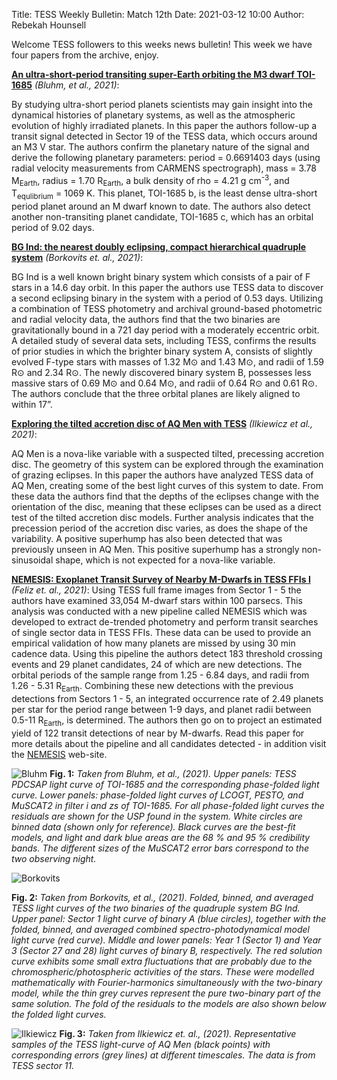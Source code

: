 Title: TESS Weekly Bulletin: Match 12th 
Date: 2021-03-12 10:00
Author: Rebekah Hounsell


Welcome TESS followers to this weeks news bulletin! This week we have four papers from the archive, enjoy.

**[An ultra-short-period transiting super-Earth orbiting the M3 dwarf TOI-1685](https://arxiv.org/abs/2103.01016)** *(Bluhm, et al., 2021)*:

By studying ultra-short period planets scientists may gain insight into the dynamical histories of planetary systems, as well as the atmospheric evolution of highly irradiated planets. In this paper the authors follow-up a transit signal detected in Sector 19 of the TESS data, which occurs around an M3 V star. The authors confirm the planetary nature of the signal and derive the following planetary parameters: period = 0.6691403 days (using radial velocity measurements from CARMENS spectrograph), mass = 3.78 M<sub>Earth</sub>, radius = 1.70 R<sub>Earth</sub>, a bulk density of rho = 4.21 g cm<sup>-3</sup>, and T<sub>equlibrium</sub> = 1069 K. This planet, TOI-1685 b, is the least dense ultra-short period planet around an M dwarf known to date. The authors also detect another non-transiting planet candidate, TOI-1685 c, which has an orbital period of 9.02 days. 

**[BG Ind: the nearest doubly eclipsing, compact hierarchical quadruple system](https://arxiv.org/abs/2103.00925)** *(Borkovits et. al., 2021)*:

BG Ind is a well known bright binary system which consists of a pair of F stars in a 14.6 day orbit. In this paper the authors use TESS data to discover a second eclipsing binary in the system with a period of 0.53 days. Utilizing a combination of TESS photometry and archival ground-based photometric and radial velocity data, the authors find that the two binaries are gravitationally bound in a 721 day period with a moderately eccentric orbit. A detailed study of several data sets, including TESS, confirms the results of prior studies in which the brighter binary system A, consists of slightly evolved F-type stars with masses of 1.32 M⊙ and 1.43 M⊙, and radii of 1.59 R⊙ and 2.34 R⊙. The newly discovered binary system B, possesses less massive stars of 0.69 M⊙ and 0.64 M⊙, and radii of 0.64 R⊙ and 0.61 R⊙. The authors conclude that the three orbital planes are likely aligned to within 17”.


**[Exploring the tilted accretion disc of AQ Men with TESS](https://arxiv.org/abs/2103.03041)** *(Ilkiewicz et al., 2021)*:

AQ Men is a nova-like variable with a suspected tilted, precessing accretion disc. The geometry of this system can be explored through the examination of grazing eclipses. In this paper the authors have analyzed TESS data of AQ Men, creating some of the best light curves of this system to date. From these data the authors find that the depths of the eclipses change with the orientation of the disc, meaning that these eclipses can be used as a direct test of the tilted accretion disc models. Further analysis indicates that the precession period of the accretion disc varies, as does the shape of the variability. A positive superhump has also been detected that was previously unseen in AQ Men. This positive superhump has a strongly non-sinusoidal shape, which is not expected for a nova-like variable.

**[NEMESIS: Exoplanet Transit Survey of Nearby M-Dwarfs in TESS FFIs I](https://arxiv.org/abs/2103.05647)** *(Feliz et. al., 2021)*:
Using TESS full frame images from Sector 1 - 5 the authors have examined 33,054 M-dwarf stars within 100 parsecs. This analysis was conducted with a new pipeline called NEMESIS which was developed to extract de-trended photometry and perform transit searches of single sector data in TESS FFIs. These data can be used to provide an empirical validation of how many planets are missed by using 30 min cadence data. Using this pipeline the authors detect 183 threshold crossing events and 29 planet candidates, 24 of which are new detections. The orbital periods of the sample range from 1.25 - 6.84 days, and radii from 1.26 - 5.31 R<sub>Earth</sub>. Combining these new detections with the previous detections from Sectors 1 - 5, an integrated occurrence rate of 2.49 planets per star for the period range between 1-9 days, and planet radii between 0.5-11 R<sub>Earth</sub>, is determined. The authors then go on to project an estimated yield of 122 transit detections of near by M-dwarfs. Read this paper for more details about the pipeline and all candidates detected - in addition visit the [NEMESIS](https://filtergraph.com/NEMESIS) web-site. 

![Bluhm](images/Bluhm.png)
**Fig. 1:** *Taken from Bluhm, et al., (2021). Upper panels: TESS PDCSAP light curve of TOI-1685 and the corresponding phase-folded light curve. Lower panels: phase-folded light curves of LCOGT, PESTO, and MuSCAT2 in filter i and zs of TOI-1685. For all phase-folded light curves the residuals are shown for the USP found in the system. White circles are binned data (shown only for reference). Black curves are the best-fit models, and light and dark blue areas are the 68 % and 95 % credibility bands. The different sizes of the MuSCAT2 error bars correspond to the two observing night.*

![Borkovits](images/Borkovits.png)

**Fig. 2:** *Taken from Borkovits, et al., (2021). Folded, binned, and averaged TESS light curves of the two binaries of the quadruple system BG Ind. Upper panel: Sector 1 light curve of binary A (blue circles), together with the folded, binned, and averaged combined spectro-photodynamical model light curve (red curve). Middle and lower panels: Year 1 (Sector 1) and Year 3 (Sector 27 and 28) light curves of binary B, respectively. The red solution curve exhibits some small extra fluctuations that are probably due to the chromospheric/photospheric activities of the stars. These were modelled mathematically with Fourier-harmonics simultaneously with the two-binary model, while the thin grey curves represent the pure two-binary part of the same solution. The fold of the residuals to the models are also shown below the folded light curves.*

![Ilkiewicz](images/Ilkiewicz.png)
**Fig. 3:** *Taken from Ilkiewicz et. al., (2021). Representative samples of the TESS light-curve of AQ Men (black points) with corresponding errors (grey lines) at different timescales. The data is from TESS sector 11.*